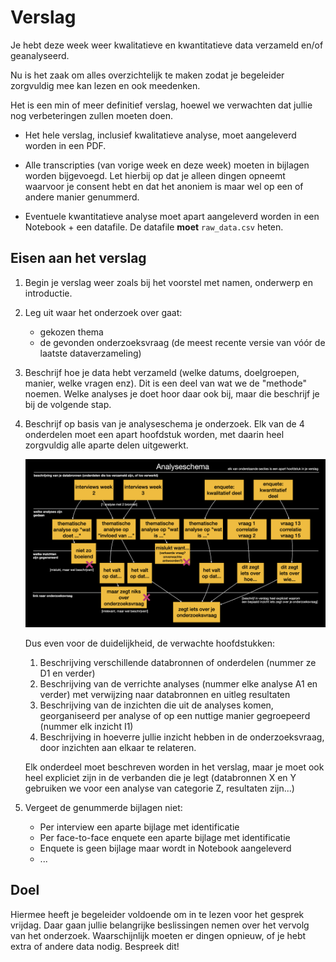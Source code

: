 # Verslag

Je hebt deze week weer kwalitatieve en kwantitatieve data verzameld en/of geanalyseerd.

Nu is het zaak om alles overzichtelijk te maken zodat je begeleider zorgvuldig mee kan lezen en ook meedenken.

Het is een min of meer definitief verslag, hoewel we verwachten dat jullie nog verbeteringen zullen moeten doen.

- Het hele verslag, inclusief kwalitatieve analyse, moet aangeleverd worden in een PDF.

- Alle transcripties (van vorige week en deze week) moeten in bijlagen worden bijgevoegd. Let hierbij op dat je alleen dingen opneemt waarvoor je consent hebt en dat het anoniem is maar wel op een of andere manier genummerd.

- Eventuele kwantitatieve analyse moet apart aangeleverd worden in een Notebook + een datafile. De datafile **moet** `raw_data.csv` heten.

## Eisen aan het verslag

1. Begin je verslag weer zoals bij het voorstel met namen, onderwerp en introductie.

2. Leg uit waar het onderzoek over gaat:

    - gekozen thema
    - de gevonden onderzoeksvraag (de meest recente versie van vóór de laatste dataverzameling)

2. Beschrijf hoe je data hebt verzameld (welke datums, doelgroepen, manier, welke vragen enz). Dit is een deel van wat we de "methode" noemen. Welke analyses je doet hoor daar ook bij, maar die beschrijf je bij de volgende stap.

3. Beschrijf op basis van je analyseschema je onderzoek. Elk van de 4 onderdelen moet een apart hoofdstuk worden, met daarin heel zorgvuldig alle aparte delen uitgewerkt.

    ![](schema.png)

    Dus even voor de duidelijkheid, de verwachte hoofdstukken:
    
    1. Beschrijving verschillende databronnen of onderdelen (nummer ze D1 en verder)
    2. Beschrijving van de verrichte analyses (nummer elke analyse A1 en verder) met verwijzing naar databronnen en uitleg resultaten
    3. Beschrijving van de inzichten die uit de analyses komen, georganiseerd per analyse of op een nuttige manier gegroepeerd (nummer elk inzicht I1)
    4. Beschrijving in hoeverre jullie inzicht hebben in de onderzoeksvraag, door inzichten aan elkaar te relateren.

    Elk onderdeel moet beschreven worden in het verslag, maar je moet ook heel expliciet zijn in 
    de verbanden die je legt (databronnen X en Y gebruiken we voor een analyse van categorie Z, resultaten zijn...)

4. Vergeet de genummerde bijlagen niet:

    - Per interview een aparte bijlage met identificatie
    - Per face-to-face enquete een aparte bijlage met identificatie
    - Enquete is geen bijlage maar wordt in Notebook aangeleverd
    - ...

## Doel

Hiermee heeft je begeleider voldoende om in te lezen voor het gesprek vrijdag.
Daar gaan jullie belangrijke beslissingen nemen over het vervolg van het onderzoek. Waarschijnlijk moeten er dingen opnieuw, of je hebt extra of andere data nodig. Bespreek dit!
